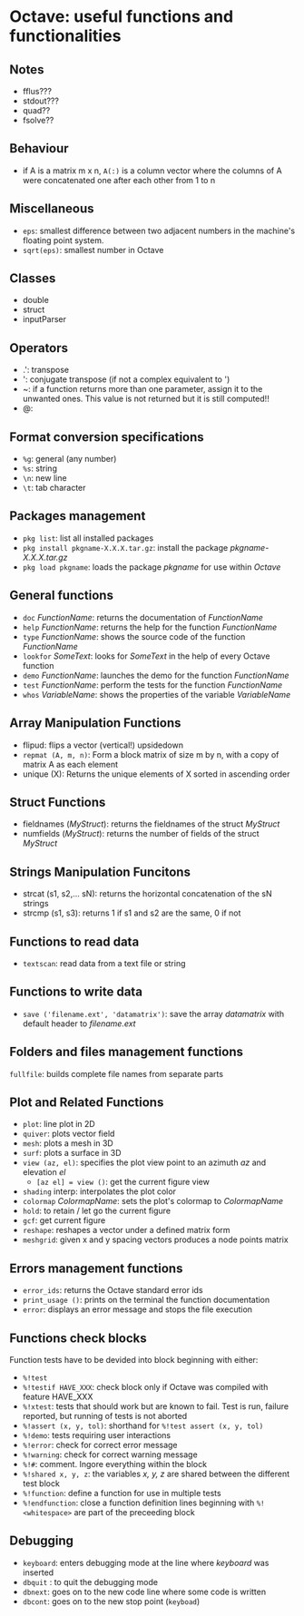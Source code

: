 # Octave: useful functions and functionalities


## Notes
* fflus???
* stdout???
* quad??
* fsolve??

## Behaviour
* if A is a matrix m x n, ``A(:)`` is a column vector where the columns of A were concatenated one after each other from 1 to n

## Miscellaneous
* ``eps``: smallest difference between two adjacent numbers in the machine's floating point system.
* ``sqrt(eps)``: smallest number in Octave

## Classes
* double
* struct
* inputParser

## Operators
* .': transpose
* ': conjugate transpose (if not a complex equivalent to ')
* ~: if a function returns more than one parameter, assign it to the unwanted ones. This value is not returned but it is still computed!!
* @:

## Format conversion specifications
* ``%g``: general (any number)
* ``%s``: string
* ``\n``: new line
* ``\t``: tab character

## Packages management
* ``pkg list``: list all installed packages
* ``pkg install pkgname-X.X.X.tar.gz``: install the package _pkgname-X.X.X.tar.gz_
* ``pkg load pkgname``: loads the package _pkgname_ for use within _Octave_

## General functions
* ``doc`` _FunctionName_: returns the documentation of _FunctionName_
* ``help`` _FunctionName_: returns the help for the function _FunctionName_
* ``type`` _FunctionName_: shows the source code of the function _FunctionName_
* ``lookfor`` _SomeText_: looks for _SomeText_ in the help of every Octave function
* ``demo`` _FunctionName_: launches the demo for the function _FunctionName_
* ``test`` _FunctionName_: perform the tests for the function _FunctionName_
* ``whos`` _VariableName_: shows the properties of the variable _VariableName_

## Array Manipulation Functions
* flipud: flips a vector (vertical!) upsidedown
* ``repmat (A, m, n)``: Form a block matrix of size m by n, with a copy of matrix A as each element
* unique (X): Returns the unique elements of X sorted in ascending order

## Struct Functions
* fieldnames (_MyStruct_): returns the fieldnames of the struct _MyStruct_
* numfields (_MyStruct_): returns the number of fields of the struct _MyStruct_

## Strings Manipulation Funcitons
* strcat (s1, s2,... sN): returns the horizontal concatenation of the sN strings
* strcmp (s1, s3): returns 1 if s1 and s2 are the same, 0 if not

## Functions to read data
* ``textscan``: read data from a text file or string

## Functions to write data
* ``save ('filename.ext', 'datamatrix')``: save the array _datamatrix_ with default header to _filename.ext_

## Folders and files management functions
``fullfile``: builds complete file names from separate parts

## Plot and Related Functions
* ``plot``: line plot in 2D
* ``quiver``: plots vector field
* ``mesh``: plots a mesh in 3D
* ``surf``: plots a surface in 3D
* ``view (az, el)``: specifies the plot view point to an azimuth _az_ and elevation _el_
    * ``[az el] = view ()``: get the current figure view
* ``shading`` interp: interpolates the plot color
* ``colormap`` _ColormapName_: sets the plot's colormap to _ColormapName_
* ``hold``: to retain / let go the current figure
* ``gcf``: get current figure
* ``reshape``: reshapes a vector under a defined matrix form
* ``meshgrid``: given x and y spacing vectors produces a node points matrix

## Errors management functions
* ``error_ids``: returns the Octave standard error ids
* ``print_usage ()``: prints on the terminal the function documentation
* ``error``: displays an error message and stops the file execution

## Functions check blocks
Function tests have to be devided into block beginning with either:
* ``%!test``
* ``%!testif HAVE_XXX``: check block only if Octave was compiled with feature HAVE_XXX
* ``%!xtest``: tests that should work but are known to fail. Test is run, failure reported, but running of tests is not aborted
* ``%!assert (x, y, tol)``: shorthand for ``%!test assert (x, y, tol)``
* ``%!demo``: tests requiring user interactions
* ``%!error``: check for correct error message
* ``%!warning``: check for correct warning message
* ``%!#``: comment. Ingore everything within the block
* ``%!shared x, y, z``: the variables _x, y, z_ are shared between the different test block
* ``%!function``: define a function for use in multiple tests 
* ``%!endfunction``: close a function definition lines beginning with ``%!<whitespace>`` are part of the preceeding block

## Debugging
* ``keyboard``: enters debugging mode at the line where _keyboard_ was inserted
* ``dbquit`` : to quit the debugging mode
* ``dbnext``: goes on to the new code line where some code is written
* ``dbcont``: goes on to the new stop point (``keyboad``)


